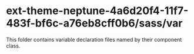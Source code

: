 # ext-theme-neptune-4a6d20f4-11f7-483f-bf6c-a76eb8cff0b6/sass/var

This folder contains variable declaration files named by their component class.
